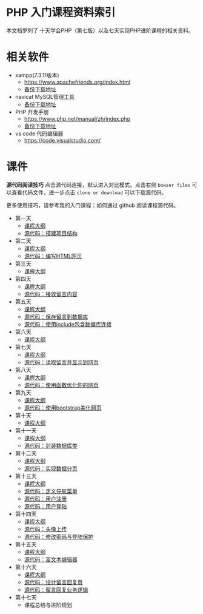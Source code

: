 # PHP 入门课程资料索引

本文档罗列了 十天学会PHP（第七版）以及七天实现PHP进阶课程的相关资料。

# 相关软件

- xampp(7.3.11版本)
  - https://www.apachefriends.org/index.html
  - [备份下载地址](http://tc.sodevel.com/soft/xampp7311.exe)
- navicat MySQL管理工具
  - [备份下载地址](http://tc.sodevel.com/soft/navicat10.zip)
- PHP 开发手册
  - https://www.php.net/manual/zh/index.php
  - [备份下载地址](http://tc.sodevel.com/soft/php_manual_zh.chm)
- vs code 代码编辑器
  - https://code.visualstudio.com/

# 课件

**源代码阅读技巧** 点击源代码连接，默认进入对比模式。点击右侧 `bowser files` 可以查看代码文件，进一步点击 `clone or download` 可以下载源代码。

更多使用技巧，请参考我的入门课程：如何通过 github 阅读课程源代码。

- 第一天
  - [课程大纲](./php10-7/课程大纲/day1.png)
  - [源代码：搭建项目结构](https://github.com/983430207/1024wiki/commit/94c7cb53f6d689d4878d00ee96e484094e3a0863)
- 第二天
  - [课程大纲](./php10-7/课程大纲/day2.png)
  - [源代码：编写HTML网页](https://github.com/983430207/1024wiki/commit/d43747f20983c178765c594eb8e2ac6bf95d122c)
- 第三天
  - [课程大纲](./php10-7/课程大纲/day3.png)
- 第四天
  - [课程大纲](./php10-7/课程大纲/day4.png)
  - [源代码：接收留言内容](https://github.com/983430207/1024wiki/commit/90fa005abcf012f65ad9352e4ee3d467777b8ea3)
- 第五天
  - [课程大纲](./php10-7/课程大纲/day5.png)
  - [源代码：保存留言到数据库](https://github.com/983430207/1024wiki/commit/01998fae11dcb748bee9e0a2d8da6f7f9f6e6e8a)
  - [源代码：使用include包含数据库连接](https://github.com/983430207/1024wiki/commit/4f8d35a07c97a269f8d91c73ccd4fbfc7293b5d8)
- 第六天
  - [课程大纲](./php10-7/课程大纲/day6.png)
- 第七天
  - [课程大纲](./php10-7/课程大纲/day7.png)
  - [源代码：读取留言并显示到网页](https://github.com/983430207/1024wiki/commit/e38a13d2cb626aa4770fe7804906a98ad3b43d52)
- 第八天
  - [课程大纲](./php10-7/课程大纲/day8.png)
  - [源代码：使用函数优化你的网页](https://github.com/983430207/1024wiki/commit/a983463858e6dc4884479f0cc2550050c1f17812)
- 第九天
  - [课程大纲](./php10-7/课程大纲/day9.png)
  - [源代码：使用bootstrap美化网页](https://github.com/983430207/1024wiki/commit/a70d229a9c55c5618fce357f92284c06d0c8524f)
- 第十天
  - [课程大纲](./php10-7/课程大纲/day10.png)
- 第十一天
  - [课程大纲](./php10-7/课程大纲/day11.png)
  - [源代码：封装数据库类](https://github.com/983430207/1024wiki/commit/6ce3692bd4e1163ceff6601b003de43b2f247e35)
- 第十二天
  - [课程大纲](./php10-7/课程大纲/day12.png)
  - [源代码：实现数据分页](https://github.com/983430207/1024wiki/commit/e00c07c2fe625dbd740dcb12729033c78f80efb8)
- 第十三天
  - [课程大纲](./php10-7/课程大纲/day13.png)
  - [源代码：定义导航菜单](https://github.com/983430207/1024wiki/commit/1c437fe56b05a63be50dd0e504b3c948c83a6bd2)
  - [源代码：用户注册](https://github.com/983430207/1024wiki/commit/1c437fe56b05a63be50dd0e504b3c948c83a6bd2)
  - [源代码：用户登陆](https://github.com/983430207/1024wiki/commit/61a246ce23189cd7c0124067ac5bbd4fb784b007)
- 第十四天
  - [课程大纲](./php10-7/课程大纲/day14.png)
  - [源代码：头像上传](https://github.com/983430207/1024wiki/commit/9790f721fbbc502b0999241653ac2094b5c4b742)
  - [源代码：修改密码与登陆保护](https://github.com/983430207/1024wiki/commit/594a2c935885fb6a8b8ec58d294d79f1c951c2fa)
- 第十五天
  - [课程大纲](./php10-7/课程大纲/day15.png)
  - [源代码：富文本编辑器](https://github.com/983430207/1024wiki/commit/324d406cd305069a6b6cfeff60de90daad259244)
- 第十六天
  - [课程大纲](./php10-7/课程大纲/day16.png)
  - [源代码：设计留言回复页](https://github.com/983430207/1024wiki/commit/f6581aa499aa33f82ebe01cd1e2e85c2daa91195)
  - [源代码：留言回复业务逻辑](https://github.com/983430207/1024wiki/commit/fe881705cec2feb293f68121a2ab1d6ae0c40802)
- 第十七天
  - 课程总结与进阶规划